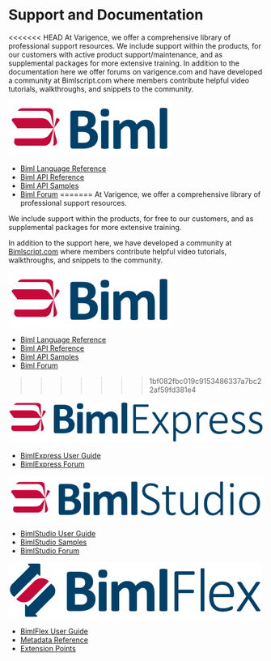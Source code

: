 # Support and Documentation

<<<<<<< HEAD
At Varigence, we offer a comprehensive library of professional support resources. We include support within the products, for our customers with active product support/maintenance, and as supplemental packages for more extensive training. In addition to the documentation here we offer forums on varigence.com and have developed a community at Bimlscript.com where members contribute helpful video tutorials, walkthroughs, and snippets to the community.

![Biml -h38px](content/images/biml.svg)

* [Biml Language Reference](biml/language-reference)
* [Biml API Reference](biml/api-reference/Varigence.Langugages.Biml.AstRootNode)
* [Biml API Samples](biml/snippets/index.md)
* [Biml Forum](https://varigence.com/Forums?forumName=Biml)
=======
At Varigence, we offer a comprehensive library of professional support resources.

We include support within the products, for free to our customers, and as supplemental packages for more extensive training.

In addition to the support here, we have developed a community at [Bimlscript.com](http://bimlscript.com) where members contribute helpful video tutorials, walkthroughs, and snippets to the community.

![Biml -h38px](content/images/biml.svg)

* [Biml Language Reference](biml/language-reference/index.md)
* [Biml API Reference](biml/api-reference/index.md)
* [Biml API Samples](biml/api-reference/index.md)
* [Biml Forum](https://varigence.com/Forums?forumName=Biml&threadID=0)
>>>>>>> 1bf082fbc019c9153486337a7bc22af59fd381e4

![BimlExpress -h38px](content/images/bimlexpress.svg)

* [BimlExpress User Guide](bimlexpress/index.md)
* [BimlExpress Forum](https://varigence.com/Forums?forumName=Biml)

![BimlStudio -h38px](content/images/bimlstudio.svg)

* [BimlStudio User Guide](bimlstudio/index.md)
* [BimlStudio Samples](bimlstudio/index.md)
* [BimlStudio Forum](https://varigence.com/Forums?forumName=BimlStudio)

![BimlFlex -h38px](content/images/bimlflex.png)

* [BimlFlex User Guide](bimlflex/index.md)
* [Metadata Reference](bimlflex/user-guide/metadata-entity-definitions.md)
* [Extension Points](bimlflex/user-guide/extension-point-definitions.md)
